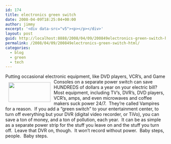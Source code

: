 ```yaml
---
id: 174
title: electronics green switch
date: 2008-04-09T18:25:04+00:00
author: jimmy
excerpt: '<div data-src="v5"><p></p></div>'
layout: post
guid: http://localhost:8888/2008/04/09/200849electronics-green-switch-html/
permalink: /2008/04/09/200849electronics-green-switch-html/
categories:
  - blog
  - green
  - tech
---
```

<div data-src="v5">
  Putting occasional electronic equipment, like DVD players, VCR&#8217;s, and Game Consoles on a separate power <a href="http://s3.media.squarespace.com/production/453260/5085149/wordpress/wp-content/uploads/2008/07/didyouknow.png"><img class="alignleft alignnone size-medium wp-image-101" style="border: 0pt none; margin: 10px; float: left;" title="didyouknow" src="http://s3.media.squarespace.com/production/453260/5085149/wordpress/wp-content/uploads/2008/07/didyouknow.png" alt="" width="132" height="62" /></a>switch can save HUNDREDS of dollars a year on your electric bill?  Most equipment, including TV&#8217;s, DVR&#8217;s, DVD players, VCR&#8217;s, amps, and even microwaves and coffee makers suck power 24/7.  They&#8217;re called Vampires for a reason.  If you add a &#8220;green switch&#8221; to your entertainment center, to turn off everything but your DVR (digital video recorder, or TiVo), you can save a ton of money, and a ton of pollution, each year.  It can be as simple as a separate power strip for the stuff you leave on and the stuff you turn off.  Leave that DVR on, though.  It won&#8217;t record without power.  Baby steps, people.  Baby steps.
</div>